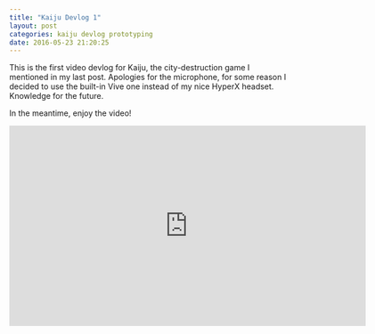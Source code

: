 ```yaml
---
title: "Kaiju Devlog 1"
layout: post
categories: kaiju devlog prototyping
date: 2016-05-23 21:20:25
---
```


This is the first video devlog for Kaiju, the city-destruction game I mentioned in my last post.  Apologies for the microphone, for some reason I decided to use the built-in Vive one instead of my nice HyperX headset.  Knowledge for the future.

In the meantime, enjoy the video!

<iframe width="640" height="360" src="https://www.youtube.com/embed/JTxR1Bl1uBw" frameborder="0" allowfullscreen></iframe>
<!--more-->